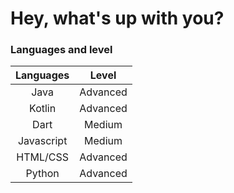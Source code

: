 # Hey, what's up with you? 

### Languages and level 
|  Languages |   Level  |
|:----------:|:--------:|
|    Java    | Advanced |
|   Kotlin   | Advanced |
|    Dart    |  Medium  |
| Javascript |  Medium  |
|  HTML/CSS  | Advanced |
|   Python   | Advanced |
